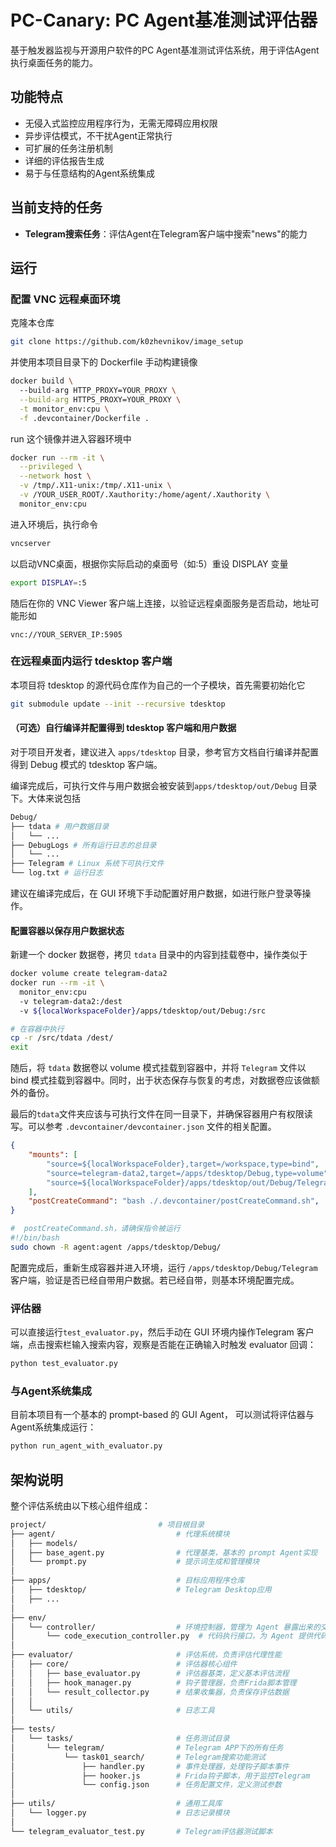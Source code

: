 # PC-Canary: PC Agent基准测试评估器

基于触发器监视与开源用户软件的PC Agent基准测试评估系统，用于评估Agent执行桌面任务的能力。

## 功能特点

- 无侵入式监控应用程序行为，无需无障碍应用权限
- 异步评估模式，不干扰Agent正常执行
- 可扩展的任务注册机制
- 详细的评估报告生成
- 易于与任意结构的Agent系统集成

## 当前支持的任务

- **Telegram搜索任务**：评估Agent在Telegram客户端中搜索"news"的能力
## 运行
### 配置 VNC 远程桌面环境
克隆本仓库
```bash
git clone https://github.com/k0zhevnikov/image_setup
```
并使用本项目目录下的 Dockerfile 手动构建镜像
```bash
docker build \ 
  --build-arg HTTP_PROXY=YOUR_PROXY \
  --build-arg HTTPS_PROXY=YOUR_PROXY \
  -t monitor_env:cpu \
  -f .devcontainer/Dockerfile .
```
run 这个镜像并进入容器环境中
```bash
docker run --rm -it \
  --privileged \
  --network host \
  -v /tmp/.X11-unix:/tmp/.X11-unix \
  -v /YOUR_USER_ROOT/.Xauthority:/home/agent/.Xauthority \
  monitor_env:cpu                         
```
进入环境后，执行命令
```bash
vncserver 
```
以启动VNC桌面，根据你实际启动的桌面号（如:5）重设 DISPLAY 变量
```bash
export DISPLAY=:5
```
随后在你的 VNC Viewer 客户端上连接，以验证远程桌面服务是否启动，地址可能形如
```
vnc://YOUR_SERVER_IP:5905
```
### 在远程桌面内运行 tdesktop 客户端
本项目将 tdesktop 的源代码仓库作为自己的一个子模块，首先需要初始化它
```bash
git submodule update --init --recursive tdesktop
```
#### （可选）自行编译并配置得到 tdesktop 客户端和用户数据
对于项目开发者，建议进入 `apps/tdesktop` 目录，参考官方文档自行编译并配置得到 Debug 模式的 tdesktop 客户端。

编译完成后，可执行文件与用户数据会被安装到`apps/tdesktop/out/Debug` 目录下。大体来说包括
```bash
Debug/
├── tdata # 用户数据目录
│   └── ...
├── DebugLogs # 所有运行日志的总目录
│   └── ...
├── Telegram # Linux 系统下可执行文件
└── log.txt # 运行日志
```
建议在编译完成后，在 GUI 环境下手动配置好用户数据，如进行账户登录等操作。
#### 配置容器以保存用户数据状态
新建一个 docker 数据卷，拷贝 `tdata` 目录中的内容到挂载卷中，操作类似于
```bash
docker volume create telegram-data2
docker run --rm -it \
  monitor_env:cpu
  -v telegram-data2:/dest
  -v ${localWorkspaceFolder}/apps/tdesktop/out/Debug:/src
```
```bash
# 在容器中执行
cp -r /src/tdata /dest/
exit
```

随后，将 `tdata` 数据卷以 volume 模式挂载到容器中，并将 `Telegram` 文件以 bind 模式挂载到容器中。同时，出于状态保存与恢复的考虑，对数据卷应该做额外的备份。

最后的`tdata`文件夹应该与可执行文件在同一目录下，并确保容器用户有权限读写。可以参考 `.devcontainer/devcontainer.json` 文件的相关配置。
```json
{
    "mounts": [
        "source=${localWorkspaceFolder},target=/workspace,type=bind",
        "source=telegram-data2,target=/apps/tdesktop/Debug,type=volume",
        "source=${localWorkspaceFolder}/apps/tdesktop/out/Debug/Telegram,target=/apps/tdesktop/Debug/Telegram,type=bind"
    ],
    "postCreateCommand": "bash ./.devcontainer/postCreateCommand.sh",
}
```
```bash
#  postCreateCommand.sh，请确保指令被运行
#!/bin/bash
sudo chown -R agent:agent /apps/tdesktop/Debug/
```
配置完成后，重新生成容器并进入环境，运行 `/apps/tdesktop/Debug/Telegram` 客户端，验证是否已经自带用户数据。若已经自带，则基本环境配置完成。

### 评估器

可以直接运行`test_evaluator.py`，然后手动在 GUI 环境内操作Telegram 客户端，点击搜索栏输入搜索内容，观察是否能在正确输入时触发 evaluator 回调：

```bash
python test_evaluator.py
```

### 与Agent系统集成

目前本项目有一个基本的 prompt-based 的 GUI Agent， 可以测试将评估器与Agent系统集成运行：

```bash
python run_agent_with_evaluator.py
```

## 架构说明

整个评估系统由以下核心组件组成：

```bash
project/                         # 项目根目录
├── agent/                           # 代理系统模块
│   ├── models/                      
│   ├── base_agent.py                # 代理基类，基本的 prompt Agent实现
│   └── prompt.py                    # 提示词生成和管理模块
│
├── apps/                            # 目标应用程序仓库
│   ├── tdesktop/                    # Telegram Desktop应用
│   ├── ...
│
├── env/                             
│   └── controller/                  # 环境控制器，管理为 Agent 暴露出来的交互接口
│       └── code_execution_controller.py  # 代码执行接口，为 Agent 提供代码执行能力
│
├── evaluator/                       # 评估系统，负责评估代理性能
│   ├── core/                        # 评估器核心组件
│   │   ├── base_evaluator.py        # 评估器基类，定义基本评估流程
│   │   ├── hook_manager.py          # 钩子管理器，负责Frida脚本管理
│   │   └── result_collector.py      # 结果收集器，负责保存评估数据
│   │
│   └── utils/                       # 日志工具
│
├── tests/                           
│   └── tasks/                       # 任务测试目录
│       └── telegram/                # Telegram APP下的所有任务
│           └── task01_search/       # Telegram搜索功能测试
│               ├── handler.py       # 事件处理器，处理钩子脚本事件
│               ├── hooker.js        # Frida钩子脚本，用于监控Telegram
│               └── config.json      # 任务配置文件，定义测试参数
│
├── utils/                           # 通用工具库
│   └── logger.py                    # 日志记录模块
│
└── telegram_evaluator_test.py       # Telegram评估器测试脚本
```